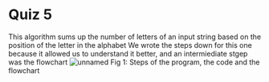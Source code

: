 # Quiz 5
This algorithm sums up the number of letters of an input string based on the position of the letter in the alphabet
We wrote the steps down for this one because it allowed us to understand it better, and an intermiediate stgep was the flowchart
![unnamed](https://github.com/Amine-Itani/Unit-1/assets/123438294/9a8037c7-32f0-4a3f-81cd-a48472762cb3)
Fig 1: Steps of the program, the code and the flowchart
